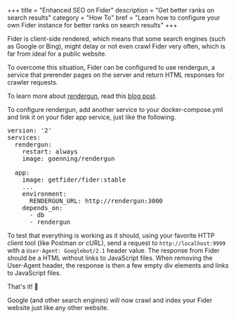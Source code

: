 +++
title = "Enhanced SEO on Fider"
description = "Get better ranks on search results"
category = "How To"
bref = "Learn how to configure your own Fider instance for better ranks on search results"
+++

Fider is client-side rendered, which means that some search engines (such as Google or Bing), might delay or not even crawl Fider very often, which is far from ideal for a public website.

To overcome this situation, Fider can be configured to use rendergun, a service that prerender pages on the server and return HTML responses for crawler requests.

To learn more about [rendergun](https://github.com/goenning/rendergun), read this [blog post](https://goenning.net/2019/11/05/seo-on-spa-apps-with-rendergun/).

To configure rendergun, add another service to your docker-compose.yml and link it on your fider app service, just like the following.

<pre>
version: '2'
services:
  rendergun:
    restart: always
    image: goenning/rendergun

  app:
    image: getfider/fider:stable
    ...
    environment:
      RENDERGUN_URL: http://rendergun:3000
    depends_on:
      - db
      - rendergun
</pre>

To test that everything is working as it should, using your favorite HTTP client tool (like Postman or cURL), send a request to `http://localhost:9999` with a `User-Agent: Googlebot/2.1` header value. The response from Fider should be a HTML without links to JavaScript files. When removing the User-Agent header, the response is then a few empty div elements and links to JavaScript files.

That's it! 🎉

Google (and other search engines) will now crawl and index your Fider website just like any other website.